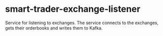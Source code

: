 smart-trader-exchange-listener 
============

Service for listening to exchanges.
The service connects to the exchanges, gets their orderbooks and writes them to Kafka.
